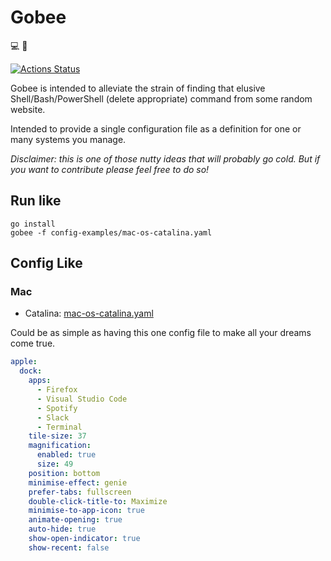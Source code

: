 # Gobee

:computer: :honeybee:

[![Actions Status](https://github.com/mattcanty/gobee/workflows/pre-commit/badge.svg)](https://github.com/mattcanty/gobee/actions)

Gobee is intended to alleviate the strain of finding that elusive
Shell/Bash/PowerShell (delete appropriate) command from some random website.

Intended to provide a single configuration file as a definition for one
or many systems you manage.

*Disclaimer: this is one of those nutty ideas that will probably go cold. But
if you want to contribute please feel free to do so!*

## Run like

```shell
go install
gobee -f config-examples/mac-os-catalina.yaml
```

## Config Like

### Mac

* Catalina: [mac-os-catalina.yaml](config-examples/mac-os-catalina.yaml)

Could be as simple as having this one config file to make
all your dreams come true.

```yaml
apple:
  dock:
    apps:
      - Firefox
      - Visual Studio Code
      - Spotify
      - Slack
      - Terminal
    tile-size: 37
    magnification:
      enabled: true
      size: 49
    position: bottom
    minimise-effect: genie
    prefer-tabs: fullscreen
    double-click-title-to: Maximize
    minimise-to-app-icon: true
    animate-opening: true
    auto-hide: true
    show-open-indicator: true
    show-recent: false
```
